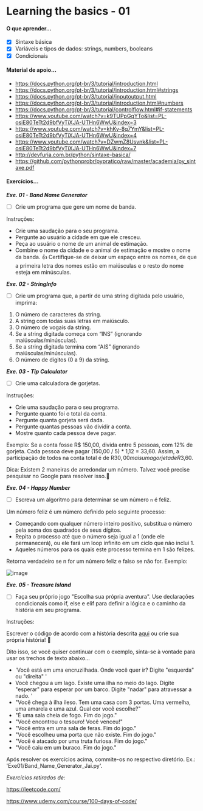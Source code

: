 
# Learning the basics - 01

#### O que aprender...

- [x] Sintaxe básica
- [x] Variáveis e tipos de dados: strings, numbers, booleans
- [x] Condicionais

#### Material de apoio...

- https://docs.python.org/pt-br/3/tutorial/introduction.html
- https://docs.python.org/pt-br/3/tutorial/introduction.html#strings
- https://docs.python.org/pt-br/3/tutorial/inputoutput.html
- https://docs.python.org/pt-br/3/tutorial/introduction.html#numbers
- https://docs.python.org/pt-br/3/tutorial/controlflow.html#if-statements
- https://www.youtube.com/watch?v=k9TUPpGqYTo&list=PL-osiE80TeTt2d9bfVyTiXJA-UTHn6WwU&index=3
- https://www.youtube.com/watch?v=khKv-8q7YmY&list=PL-osiE80TeTt2d9bfVyTiXJA-UTHn6WwU&index=4
- https://www.youtube.com/watch?v=DZwmZ8Usvnk&list=PL-osiE80TeTt2d9bfVyTiXJA-UTHn6WwU&index=7
- http://devfuria.com.br/python/sintaxe-basica/
- https://github.com/pythonprobr/pypratico/raw/master/academia/py_sintaxe.pdf

 
#### Exercícios... 

 ***Exe. 01 - Band Name Generator***
- [ ] Crie um programa que gere um nome de banda.

Instruções:
- Crie uma saudação para o seu programa.
- Pergunte ao usuário a cidade em que ele cresceu.
- Peça ao usuário o nome de um animal de estimação.
- Combine o nome da cidade e o animal de estimação e mostre o nome da banda.
:+1: Certifique-se de deixar um espaço entre os nomes, de que a primeira letra dos nomes estão em maiúsculas e o resto do nome esteja em minúsculas.

***Exe. 02 - StringInfo***
- [ ] Crie um programa que, a partir de uma string digitada pelo usuário, imprima:
1. O número de caracteres da string.
2. A string com todas suas letras em maiúsculo.
3. O número de vogais da string.
4. Se a string digitada começa com “INS” (ignorando maiúsculas/minúsculas).
5. Se a string digitada termina com “AIS” (ignorando maiúsculas/minúsculas).
6. O número de dígitos (0 a 9) da string.
       
***Exe. 03 - Tip Calculator***
- [ ] Crie uma calculadora de gorjetas. 

Instruções:
- Crie uma saudação para o seu programa.
- Pergunte quanto foi o total da conta.
- Pergunte quanta gorjeta será dada.
- Pergunte quantas pessoas vão dividir a conta.
- Mostre quanto cada pessoa deve pagar.

Exemplo: 
Se a conta fosse R$ 150,00, divida entre 5 pessoas, com 12% de gorjeta.
Cada pessoa deve pagar (150,00 / 5) * 1,12 = 33,60. 
Assim, a participação de todos na conta total é de R$30,00 mais uma gorjeta de R$3,60.

Dica: Existem 2 maneiras de arredondar um número. Talvez você precise pesquisar no Google para resolver isso.💪

***Exe. 04 - Happy Number***
- [ ] Escreva um algoritmo para determinar se um número `n` é feliz.

Um número feliz é um número definido pelo seguinte processo:
- Começando com qualquer número inteiro positivo, substitua o número pela soma dos quadrados de seus dígitos.
- Repita o processo até que o número seja igual a 1 (onde ele permanecerá), ou ele fará um loop infinito em um ciclo que não inclui 1.
- Aqueles números para os quais este processo termina em 1 são felizes.

Retorna verdadeiro se n for um número feliz e falso se não for. Exemplo: 

![image](https://user-images.githubusercontent.com/52661791/139443633-1d79eafe-f9cc-4950-a313-165fe007aadd.png)

***Exe. 05 - Treasure Island***
- [ ] Faça seu próprio jogo "Escolha sua própria aventura". Use declarações condicionais como if, else e elif para definir a lógica e o caminho da história em seu programa.

Instruções:

Escrever o código de acordo com a história descrita [aqui](https://app.diagrams.net/?lightbox=1&highlight=0000ff&edit=_blank&layers=1&nav=1&title=Treasure%20Island%20Conditional.drawio#Uhttps%3A%2F%2Fdrive.google.com%2Fuc%3Fid%3D1oDe4ehjWZipYRsVfeAx2HyB7LCQ8_Fvi%26export%3Ddownload) ou crie sua própria história! :monocle_face:

Dito isso, se você quiser continuar com o exemplo, sinta-se à vontade para usar os trechos de texto abaixo...
- 'Você está em uma encruzilhada. Onde você quer ir? Digite "esquerda" ou "direita" '
- Você chegou a um lago. Existe uma ilha no meio do lago. Digite "esperar" para esperar por um barco. Digite "nadar" para atravessar a nado. '
- "Você chega à ilha ileso. Tem uma casa com 3 portas. Uma vermelha, uma amarela e uma azul. Qual cor você escolhe?"
- "É uma sala cheia de fogo. Fim do jogo."
- "Você encontrou o tesouro! Você venceu!"
- "Você entra em uma sala de feras. Fim do jogo."
- "Você escolheu uma porta que não existe. Fim do jogo."
- "Você é atacado por uma truta furiosa. Fim do jogo."
- "Você caiu em um buraco. Fim do jogo."


Após resolver os exercícios acima, commite-os no respectivo diretório. Ex.: 'Exe01/Band_Name_Generator_Jai.py'.


*Exercícios retirados de:*

https://leetcode.com/

https://www.udemy.com/course/100-days-of-code/
